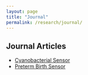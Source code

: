 ```yaml
---
layout: page
title: "Journal"
permalink: /research/journal/
---
```


## Journal Articles

- [Cyanobacterial Sensor](/posts/cyanobacterial-sensor/)
- [Preterm Birth Sensor](/posts/preterm-birth-sensor/)

